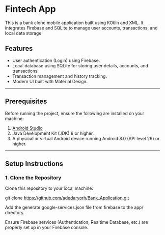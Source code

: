 # Fintech App

This is a bank clone mobile application built using KOtlin and XML. It integrates Firebase and SQLite to manage user accounts, transactions, and local data storage.

## Features
- User authentication (Login) using Firebase.
- Local database using SQLite for storing user details, accounts, and transactions.
- Transaction management and history tracking.
- Modern UI built with Material Design.

---

## Prerequisites
Before running the project, ensure the following are installed on your machine:
1. [Android Studio](https://developer.android.com/studio)
2. Java Development Kit (JDK) 8 or higher.
3. A physical or virtual Android device running Android 8.0 (API level 26) or higher.

---

## Setup Instructions

### 1. Clone the Repository
Clone this repository to your local machine:

git clone <https://github.com/adedaryorh/Bank_Application.git>


Add the generate google-services.json file from firebase to the app/ directory.


Ensure Firebase services (Authentication, Realtime Database, etc.) are properly set up in your Firebase console.



